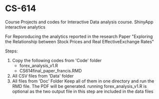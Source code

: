 # CS-614
Course Projects and codes for Interactive Data analysis course. ShinyApp interactive analytics

For Reporoducing the analytics reported in the research Paper "Exploring the Relationship between Stock Prices and Real EffectiveExchange Rates"

Steps:
1. Copy the following codes from 'Code' folder
   * forex_analysis_v1.R
   * CS614final_paper_francis.RMD
2. All CSV files from 'Data' folder
3. All files from 'Doc' Folder
Keep all of them in one directory and run the RMD file. The PDF will be generated. running forex_analysis_v1.R is optional as the two output file in this step are included in the data files

